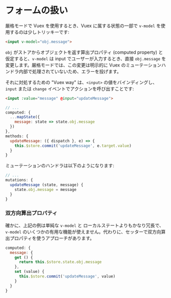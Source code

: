 # フォームの扱い

厳格モードで Vuex を使用するとき、Vuex に属する状態の一部で `v-model` を使用するのは少しトリッキーです:

``` html
<input v-model="obj.message">
```

`obj` がストアからオブジェクトを返す算出プロパティ (computed property) と仮定すると、`v-model` は input でユーザーが入力するとき、直接 `obj.message` を変更します。厳格モードでは、この変更は明示的に Vuex のミューテーションハンドラ内部で処理されていないため、エラーを投げます。

それに対処するための "Vuex way" は、`<input>` の値をバインディングし、`input` または `change` イベントでアクションを呼び出すことです:

``` html
<input :value="message" @input="updateMessage">
```
``` js
// ...
computed: {
  ...mapState({
    message: state => state.obj.message
  })
},
methods: {
  updateMessage: ({ dispatch }, e) => {
    this.$store.commit('updateMessage', e.target.value)
  }
}
```

ミューテーションのハンドラは以下のようになります:

``` js
// ...
mutations: {
  updateMessage (state, message) {
    state.obj.message = message
  }
}
```

### 双方向算出プロパティ

確かに、上記の例は単純な `v-model` と ローカルステートよりもかなり冗長で、`v-model` のいくつかの有用な機能が使えません。代わりに、セッターで双方向算出プロパティを使うアプローチがあります。

``` js
computed: {
  message: {
    get () {
      return this.$store.state.obj.message
    },
    set (value) {
      this.$store.commit('updateMessage', value)
    }
  }
}
```
